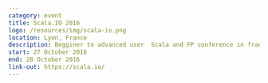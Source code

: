 ```yaml
---
category: event
title: Scala.IO 2016
logo: /resources/img/scala-io.png
location: Lyon, France
description: Begginer to advanced user  Scala and FP conference in france
start: 27 October 2016
end: 28 October 2016
link-out: https://scala.io/
---
```


